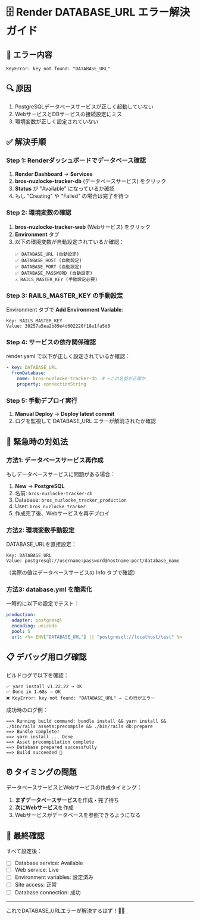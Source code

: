 # 🗄️ Render DATABASE_URL エラー解決ガイド

## 🚨 エラー内容
```
KeyError: key not found: "DATABASE_URL"
```

## 🔍 原因
1. PostgreSQLデータベースサービスが正しく起動していない
2. WebサービスとDBサービスの接続設定にミス
3. 環境変数が正しく設定されていない

## ✅ 解決手順

### Step 1: Renderダッシュボードでデータベース確認

1. **Render Dashboard** → **Services**
2. **bros-nuzlocke-tracker-db** (データベースサービス) をクリック
3. **Status** が "Available" になっているか確認
4. もし "Creating" や "Failed" の場合は完了を待つ

### Step 2: 環境変数の確認

1. **bros-nuzlocke-tracker-web** (Webサービス) をクリック
2. **Environment** タブ
3. 以下の環境変数が自動設定されているか確認：
   ```
   ✅ DATABASE_URL (自動設定)
   ✅ DATABASE_HOST (自動設定)  
   ✅ DATABASE_PORT (自動設定)
   ✅ DATABASE_PASSWORD (自動設定)
   ⚠️ RAILS_MASTER_KEY (手動設定必要)
   ```

### Step 3: RAILS_MASTER_KEY の手動設定

Environment タブで **Add Environment Variable**:
```
Key: RAILS_MASTER_KEY
Value: 30257a5ea2b89e4d602220f18e1fa5d8
```

### Step 4: サービスの依存関係確認

render.yaml で以下が正しく設定されているか確認：
```yaml
- key: DATABASE_URL
  fromDatabase:
    name: bros-nuzlocke-tracker-db  # ←この名前が正確か
    property: connectionString
```

### Step 5: 手動デプロイ実行

1. **Manual Deploy** → **Deploy latest commit**
2. ログを監視して DATABASE_URL エラーが解消されたか確認

## 🚨 緊急時の対処法

### 方法1: データベースサービス再作成

もしデータベースサービスに問題がある場合：

1. **New** → **PostgreSQL**
2. 名前: `bros-nuzlocke-tracker-db`
3. Database: `bros_nuzlocke_tracker_production`
4. User: `bros_nuzlocke_tracker`
5. 作成完了後、Webサービスを再デプロイ

### 方法2: 環境変数手動設定

DATABASE_URLを直接設定：
```
Key: DATABASE_URL
Value: postgresql://username:password@hostname:port/database_name
```
（実際の値はデータベースサービスの Info タブで確認）

### 方法3: database.yml を簡素化

一時的に以下の設定でテスト：
```yaml
production:
  adapter: postgresql
  encoding: unicode
  pool: 5
  url: <%= ENV["DATABASE_URL"] || "postgresql://localhost/test" %>
```

## 📋 デバッグ用ログ確認

ビルドログで以下を確認：
```
✅ yarn install v1.22.22 → OK
✅ Done in 1.68s → OK
❌ KeyError: key not found: "DATABASE_URL" → この行がエラー
```

成功時のログ例：
```
==> Running build command: bundle install && yarn install && ./bin/rails assets:precompile && ./bin/rails db:prepare
==> Bundle complete! 
==> yarn install ... Done
==> Asset precompilation complete
==> Database prepared successfully
==> Build succeeded 🎉
```

## ⏰ タイミングの問題

データベースサービスとWebサービスの作成タイミング：
1. **まずデータベースサービス**を作成・完了待ち
2. **次にWebサービス**を作成
3. Webサービスがデータベースを参照できるようになる

## 🔄 最終確認

すべて設定後：
- [ ] Database service: Available
- [ ] Web service: Live  
- [ ] Environment variables: 設定済み
- [ ] Site access: 正常
- [ ] Database connection: 成功

---
これでDATABASE_URLエラーが解決するはず！💪✨
